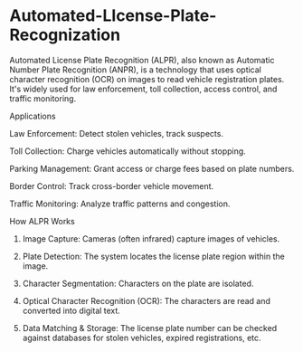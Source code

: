 # Automated-LIcense-Plate-Recognization
Automated License Plate Recognition (ALPR), also known as Automatic Number Plate Recognition (ANPR), is a technology that uses optical character recognition (OCR) on images to read vehicle registration plates. It's widely used for law enforcement, toll collection, access control, and traffic monitoring.

Applications

Law Enforcement: Detect stolen vehicles, track suspects.

Toll Collection: Charge vehicles automatically without stopping.

Parking Management: Grant access or charge fees based on plate numbers.

Border Control: Track cross-border vehicle movement.

Traffic Monitoring: Analyze traffic patterns and congestion.


How ALPR Works

1. Image Capture: Cameras (often infrared) capture images of vehicles.


2. Plate Detection: The system locates the license plate region within the image.


3. Character Segmentation: Characters on the plate are isolated.


4. Optical Character Recognition (OCR): The characters are read and converted into digital text.


5. Data Matching & Storage: The license plate number can be checked against databases for stolen vehicles, expired registrations, etc.
